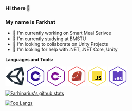 ### Hi there 👋
### My name is Farkhat

- 🔭 I’m currently working on Smart Meal Serivce
- 🌱 I’m currently studying at BMSTU
- 👯 I’m looking to collaborate on Unity Projects
- 🤔 I’m looking for help with .NET, .NET Core, Unity

<b>Languages and Tools:</b>
<div>
  <p><img align="center" src="https://github.com/Farhinarius/Farhinarius/blob/master/Icons/unity-logo.jpg" width="60" height="60">
    <img align="center" src="https://github.com/Farhinarius/Farhinarius/blob/master/Icons/csharp.svg" width="60" height="60">
    <img align="center" src="https://github.com/Farhinarius/Farhinarius/blob/master/Icons/cpp.svg" width="60" height="60">
    <img align="center" src="https://github.com/Farhinarius/Farhinarius/blob/master/Icons/ruby.svg" width="60" height="60">
    <img align="center" src="https://github.com/Farhinarius/Farhinarius/blob/master/Icons/javascript.svg" width="60" height="60">
    <img align="center" src="https://github.com/Farhinarius/Farhinarius/blob/master/Icons/x86-64-assembly.svg" width="60" height="60">
  </p>
</div>

[![Farhinarius's github stats](https://github-readme-stats.vercel.app/api?username=farhinarius&count_private=true&show_icons=true&theme=vue)](https://github.com/anuraghazra/github-readme-stats)

[![Top Langs](https://github-readme-stats.vercel.app/api/top-langs/?username=farhinarius)](https://github.com/anuraghazra/github-readme-stats)<br>
